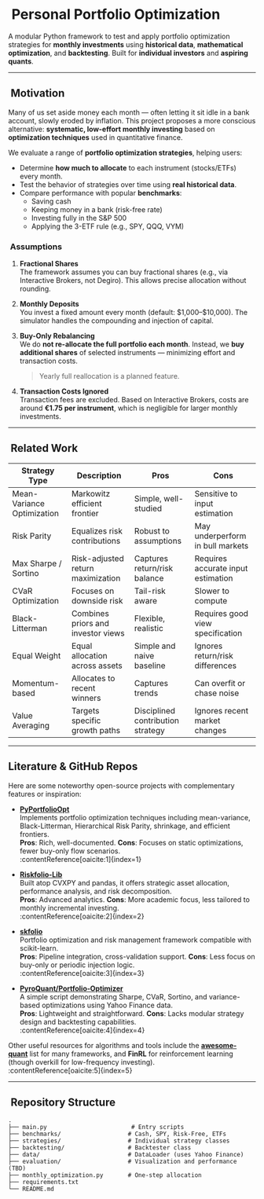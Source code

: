 # ​ Personal Portfolio Optimization

A modular Python framework to test and apply portfolio optimization strategies for **monthly investments** using **historical data**, **mathematical optimization**, and **backtesting**. Built for **individual investors** and **aspiring quants**.

---

## ​ Motivation

Many of us set aside money each month — often letting it sit idle in a bank account, slowly eroded by inflation. This project proposes a more conscious alternative: **systematic, low-effort monthly investing** based on **optimization techniques** used in quantitative finance.

We evaluate a range of **portfolio optimization strategies**, helping users:

- Determine **how much to allocate** to each instrument (stocks/ETFs) every month.
- Test the behavior of strategies over time using **real historical data**.
- Compare performance with popular **benchmarks**:
  - Saving cash  
  - Keeping money in a bank (risk-free rate)  
  - Investing fully in the S&P 500  
  - Applying the 3-ETF rule (e.g., SPY, QQQ, VYM)

### ​ Assumptions

1. **Fractional Shares**  
   The framework assumes you can buy fractional shares (e.g., via Interactive Brokers, not Degiro). This allows precise allocation without rounding.

2. **Monthly Deposits**  
   You invest a fixed amount every month (default: \$1,000–\$10,000). The simulator handles the compounding and injection of capital.

3. **Buy-Only Rebalancing**  
   We do **not re-allocate the full portfolio each month**. Instead, we **buy additional shares** of selected instruments — minimizing effort and transaction costs.  
   > Yearly full reallocation is a planned feature.

4. **Transaction Costs Ignored**  
   Transaction fees are excluded. Based on Interactive Brokers, costs are around **€1.75 per instrument**, which is negligible for larger monthly investments.

---

## ​ Related Work

| Strategy Type                 | Description                                  | Pros                                | Cons                                |
|------------------------------|----------------------------------------------|-------------------------------------|-------------------------------------|
| Mean-Variance Optimization   | Markowitz efficient frontier                 | Simple, well-studied                | Sensitive to input estimation       |
| Risk Parity                  | Equalizes risk contributions                 | Robust to assumptions               | May underperform in bull markets    |
| Max Sharpe / Sortino         | Risk-adjusted return maximization            | Captures return/risk balance        | Requires accurate input estimation  |
| CVaR Optimization            | Focuses on downside risk                     | Tail-risk aware                     | Slower to compute                   |
| Black-Litterman              | Combines priors and investor views           | Flexible, realistic                 | Requires good view specification    |
| Equal Weight                 | Equal allocation across assets               | Simple and naive baseline           | Ignores return/risk differences     |
| Momentum-based               | Allocates to recent winners                  | Captures trends                     | Can overfit or chase noise          |
| Value Averaging              | Targets specific growth paths                | Disciplined contribution strategy   | Ignores recent market changes       |

---

##  Literature & GitHub Repos

Here are some noteworthy open-source projects with complementary features or inspiration:

- **[PyPortfolioOpt](https://github.com/robertmartin8/PyPortfolioOpt)**  
  Implements portfolio optimization techniques including mean-variance, Black-Litterman, Hierarchical Risk Parity, shrinkage, and efficient frontiers.  
  **Pros**: Rich, well-documented. **Cons**: Focuses on static optimizations, fewer buy-only flow scenarios.  
  :contentReference[oaicite:1]{index=1}

- **[Riskfolio-Lib](https://github.com/dcajasn/Riskfolio-Lib)**  
  Built atop CVXPY and pandas, it offers strategic asset allocation, performance analysis, and risk decomposition.  
  **Pros**: Advanced analytics. **Cons**: More academic focus, less tailored to monthly incremental investing.  
  :contentReference[oaicite:2]{index=2}

- **[skfolio](https://github.com/skfolio/skfolio)**  
  Portfolio optimization and risk management framework compatible with scikit-learn.  
  **Pros**: Pipeline integration, cross-validation support. **Cons**: Less focus on buy-only or periodic injection logic.  
  :contentReference[oaicite:3]{index=3}

- **[PyroQuant/Portfolio‑Optimizer](https://github.com/PyroQuant/Portfolio-Optimizer)**  
  A simple script demonstrating Sharpe, CVaR, Sortino, and variance-based optimizations using Yahoo Finance data.  
  **Pros**: Lightweight and straightforward. **Cons**: Lacks modular strategy design and backtesting capabilities.  
  :contentReference[oaicite:4]{index=4}

Other useful resources for algorithms and tools include the **[awesome-quant](https://github.com/wilsonfreitas/awesome-quant)** list for many frameworks, and **FinRL** for reinforcement learning (though overkill for low-frequency investing).  
:contentReference[oaicite:5]{index=5}

---

## ​​ Repository Structure

```text
.
├── main.py                        # Entry scripts
├── benchmarks/                   # Cash, SPY, Risk-Free, ETFs
├── strategies/                   # Individual strategy classes
├── backtesting/                  # Backtester class
├── data/                         # DataLoader (uses Yahoo Finance)
├── evaluation/                   # Visualization and performance (TBD)
├── monthly_optimization.py       # One-step allocation
├── requirements.txt
└── README.md
